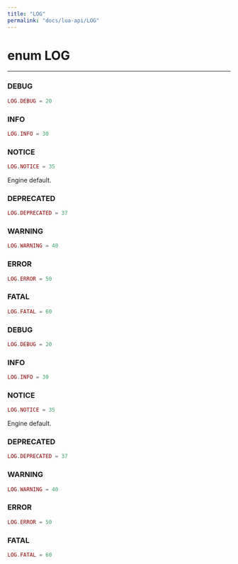 ```yaml
---
title: "LOG"
permalink: "docs/lua-api/LOG"
---
```


# enum LOG
---




### DEBUG

```lua
LOG.DEBUG = 20
```








### INFO

```lua
LOG.INFO = 30
```








### NOTICE

```lua
LOG.NOTICE = 35
```

Engine default.








### DEPRECATED

```lua
LOG.DEPRECATED = 37
```








### WARNING

```lua
LOG.WARNING = 40
```








### ERROR

```lua
LOG.ERROR = 50
```








### FATAL

```lua
LOG.FATAL = 60
```








### DEBUG

```lua
LOG.DEBUG = 20
```








### INFO

```lua
LOG.INFO = 30
```








### NOTICE

```lua
LOG.NOTICE = 35
```

Engine default.








### DEPRECATED

```lua
LOG.DEPRECATED = 37
```








### WARNING

```lua
LOG.WARNING = 40
```








### ERROR

```lua
LOG.ERROR = 50
```








### FATAL

```lua
LOG.FATAL = 60
```










